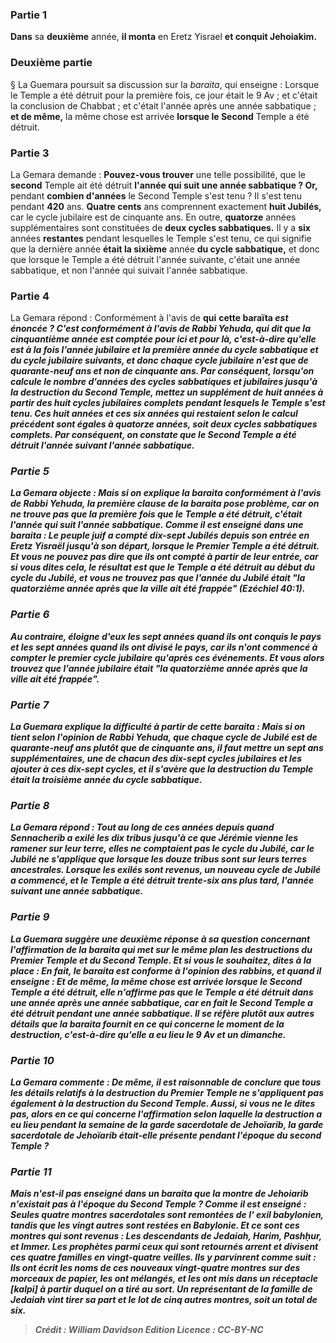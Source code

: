 
### Partie 1
<b>Dans</b> sa <b>deuxième</b> année, <b>il monta</b> en Eretz Yisrael <b>et conquit Jehoiakim.</b>

### Deuxième partie
§ La Guemara poursuit sa discussion sur la <i>baraita</i>, qui enseigne : Lorsque le Temple a été détruit pour la première fois, ce jour était le 9 Av ; et c'était la conclusion de Chabbat ; et c'était l'année après une année sabbatique ; <b>et de même,</b> la même chose est arrivée <b>lorsque le Second</b> Temple a été détruit.

### Partie 3
La Gemara demande : <b>Pouvez-vous trouver</b> une telle possibilité, que le <b>second</b> Temple ait été détruit <b>l'année qui suit une année sabbatique ? Or,</b> pendant <b>combien d'années</b> le Second Temple s'est tenu ? </b> Il s'est tenu pendant <b>420</b> ans. <b>Quatre cents</b> ans comprennent exactement <b>huit Jubilés,</b> car le cycle jubilaire est de cinquante ans. En outre, <b>quatorze</b> années supplémentaires sont constituées de <b>deux cycles sabbatiques.</b> Il y a <b>six</b> années <b>restantes</b> pendant lesquelles le Temple s'est tenu, ce qui signifie que la dernière année <b>était la sixième</b> année <b>du cycle sabbatique,</b> et donc que lorsque le Temple a été détruit l'année suivante, c'était une année sabbatique, et non l'année qui suivait l'année sabbatique.

### Partie 4
La Gemara répond : Conformément à l'avis de <b>qui</b> <b>cette <b>baraïta</b> <i>est énoncée ? <b>C'est</b> conformément à l'avis de <b>Rabbi Yehuda, qui dit</b> que <b>la cinquantième année est comptée pour ici et pour là,</b> c'est-à-dire qu'elle est à la fois l'année jubilaire et la première année du cycle sabbatique et du cycle jubilaire suivants, et donc chaque cycle jubilaire n'est que de quarante-neuf ans et non de cinquante ans. Par conséquent, lorsqu'on calcule le nombre d'années des cycles sabbatiques et jubilaires jusqu'à la destruction du Second Temple, <b>mettez</b> un supplément de <b>huit</b> années <b>à partir des huit</b> cycles jubilaires complets pendant lesquels le Temple s'est tenu. Ces huit années <b>et ces six</b> années qui restaient selon le calcul précédent <b>sont égales à quatorze</b> années, soit deux cycles sabbatiques complets. Par conséquent, <b>on constate que</b> le Second Temple <b>a été détruit l'année suivant l'année sabbatique</b>.

### Partie 5
La Gemara objecte : Mais <b>si</b> on explique la <i>baraita</i> conformément à l'avis de <b>Rabbi Yehuda,</b> la première clause de la <i>baraita</i> pose problème, car <b>on ne trouve pas</b> que <b>la première</b> fois que le Temple a été détruit, c'était l'année qui suit l'année sabbatique. <b>Comme il est enseigné</b> dans une <i>baraita</i> : <b>Le peuple juif a compté dix-sept Jubilés depuis son entrée en Eretz</b> Yisraël <b>jusqu'à son départ,</b> lorsque le Premier Temple a été détruit. <b>Et vous ne pouvez pas dire</b> que <b>ils ont compté à partir de leur entrée, car si vous dites cela, le résultat est</b> que <b>le Temple a été détruit au début du cycle du Jubilé</b>, <b>et vous ne trouvez pas</b> que l'année du Jubilé était <b>"la quatorzième année après que la ville ait été frappée"</b> (Ezéchiel 40:1).

### Partie 6
<b>Au contraire, éloigne d'eux</b> les <b>sept</b> années <b>quand ils ont conquis</b> le pays <b>et</b> les <b>sept</b> années <b>quand ils ont divisé</b> le pays, car ils n'ont commencé à compter le premier cycle jubilaire qu'après ces événements. <b>Et vous</b> alors <b>trouvez</b> que l'année jubilaire était <b>"la quatorzième année après que la ville ait été frappée"</b>.

### Partie 7
La Guemara explique la difficulté à partir de cette <i>baraita</i> : <b>Mais si</b> on tient selon l'opinion de <b>Rabbi Yehuda,</b> que chaque cycle de Jubilé est de quarante-neuf ans plutôt que de cinquante ans, il faut <b>mettre</b> un <b>sept ans</b> supplémentaires, une <b>de chacun des dix-sept cycles jubilaires</b> et les <b>ajouter</b> à ces dix-sept cycles, et il s'avère que la destruction du Temple <b>était la troisième</b> année <b>du cycle sabbatique</b>.

### Partie 8
La Gemara répond : Tout au long de <b>ces années depuis</b> quand <b>Sennacherib a exilé</b> les dix tribus <b>jusqu'à ce que Jérémie vienne les ramener</b> sur leur terre, <b>elles ne comptaient pas</b> le cycle du Jubilé, car le Jubilé ne s'applique que lorsque les douze tribus sont sur leurs terres ancestrales. Lorsque les exilés sont revenus, un nouveau cycle de Jubilé a commencé, et le Temple a été détruit trente-six ans plus tard, l'année suivant une année sabbatique.

### Partie 9
La Guemara suggère une deuxième réponse à sa question concernant l'affirmation de la <i>baraita</i> qui met sur le même plan les destructions du Premier Temple et du Second Temple. <b>Et si vous le souhaitez, dites</b> à la place : <b>En fait,</b> le <i>baraita</i> est conforme à l'opinion des <b>rabbins, et quand il enseigne : Et de même,</b> la même chose est arrivée <b>lorsque le Second</b> Temple a été détruit, elle n'affirme pas que le Temple a été détruit dans une année après une année sabbatique, car en fait le Second Temple a été détruit pendant une année sabbatique. Il se réfère plutôt <b>aux autres</b> détails que la <i>baraita</i> fournit en ce qui concerne le moment de la destruction, c'est-à-dire qu'elle a eu lieu le 9 Av et un dimanche.

### Partie 10
La Gemara commente : <b>De même, il est raisonnable</b> de conclure que tous les détails relatifs à la destruction du Premier Temple ne s'appliquent pas également à la destruction du Second Temple. <b>Aussi, si vous ne le dites pas,</b> alors en ce qui concerne l'affirmation selon laquelle la destruction a eu lieu pendant la semaine de la garde sacerdotale de Jehoïarib, <b>la garde sacerdotale de Jehoïarib était-elle présente pendant</b> l'époque du <b>second</b> Temple ?

### Partie 11
<b>Mais n'est-il pas enseigné</b> dans un <i>baraita</i> que la montre de Jehoiarib n'existait pas à l'époque du Second Temple ? Comme il est enseigné : Seules <b>quatre montres sacerdotales sont remontées de l'</b> <b>exil babylonien,</b> tandis que les vingt autres sont restées en Babylonie. Et ce sont ces montres qui sont revenus : Les descendants de <b>Jedaiah, Harim, Pashḥur, et Immer. Les prophètes parmi</b> ceux qui sont retournés <b>arrent et divisent</b> ces quatre familles <b>en vingt-quatre veilles.</b> Ils y parvinrent comme suit : Ils ont écrit les noms de ces nouveaux vingt-quatre montres sur des morceaux de papier, les ont <b>mélangés, et les ont mis dans un réceptacle [<i>kalpi</i>]</b> à partir duquel on a tiré au sort. Un représentant de la famille de <b>Jedaiah vint tirer sa part et le lot de</b> cinq <b>autres</b> montres, soit un total de <b>six.</b>

>Crédit : William Davidson Edition
>Licence : CC-BY-NC